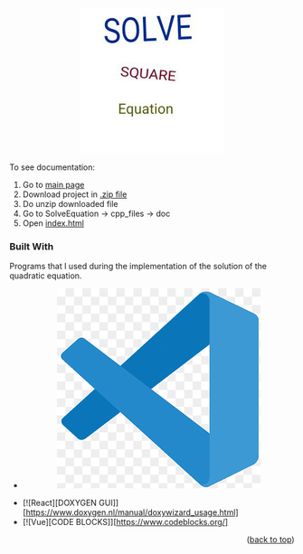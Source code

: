 <p align="center"><img src = "myLogo.jpg"/></p>

To see documentation:
1. Go to [main page](https://github.com/Matvey787/SolveEquation)
2. Download project in [.zip file](https://github.com/Matvey787/SolveEquation/archive/refs/heads/main.zip)
3. Do unzip downloaded file
4. Go to SolveEquation -> cpp_files -> doc
5. Open [index.html](https://github.com/Matvey787/SolveEquation/blob/main/cpp_files/doc/html/index.html)

### Built With

Programs that I used during the implementation of the solution of the quadratic equation.

* <a href = "https://code.visualstudio.com/">
    <p align="center"><img src = "vscode_logo.jpg"/></p>
  </a>
* [![React][DOXYGEN GUI]][https://www.doxygen.nl/manual/doxywizard_usage.html]
* [![Vue][CODE BLOCKS]][https://www.codeblocks.org/]

<p align="right">(<a href="#readme-top">back to top</a>)</p>
